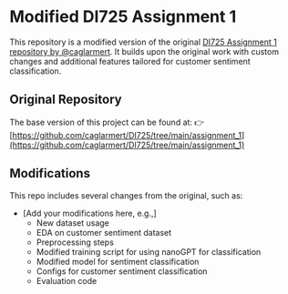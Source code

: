 # Modified DI725 Assignment 1

This repository is a modified version of the original [DI725 Assignment 1 repository by @caglarmert](https://github.com/caglarmert/DI725/tree/main/assignment_1). It builds upon the original work with custom changes and additional features tailored for customer sentiment classification.

## Original Repository

The base version of this project can be found at:
👉 [https://github.com/caglarmert/DI725/tree/main/assignment_1](https://github.com/caglarmert/DI725/tree/main/assignment_1)

## Modifications

This repo includes several changes from the original, such as:

- [Add your modifications here, e.g.,]
  - New dataset usage
  - EDA on customer sentiment dataset
  - Preprocessing steps
  - Modified training script for using nanoGPT for classification
  - Modified model for sentiment classification
  - Configs for customer sentiment classification
  - Evaluation code


